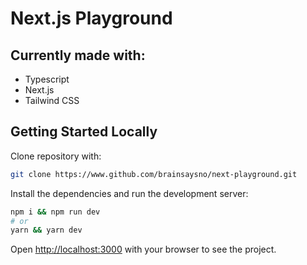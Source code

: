 # Next.js Playground

## Currently made with:

- Typescript
- Next.js
- Tailwind CSS

## Getting Started Locally

Clone repository with:

```bash
git clone https://www.github.com/brainsaysno/next-playground.git
```

Install the dependencies and run the development server:

```bash
npm i && npm run dev
# or
yarn && yarn dev
```

Open [http://localhost:3000](http://localhost:3000) with your browser to see the project.
